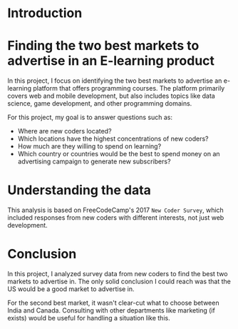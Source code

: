 # Introduction

# Finding the two best markets to advertise in an E-learning product

In this project, I focus on identifying the two best markets to advertise an e-learning platform that offers programming courses. The platform primarily covers web and mobile development, but also includes topics like data science, game development, and other programming domains.

For this project, my goal is to answer questions such as:
* Where are new coders located?
* Which locations have the highest concentrations of new coders?
* How much are they willing to spend on learning?
* Which country or countries would be the best to spend money on an advertising campaign to generate new subscribers?

# Understanding the data

This analysis is based on FreeCodeCamp's 2017 `New Coder Survey`, which included responses from new coders with different interests, not just web development.

# Conclusion
In this project, I analyzed survey data from new coders to find the best two markets to advertise in. The only solid conclusion I could reach was that the US would be a good market to advertise in.

For the second best market, it wasn't clear-cut what to choose between India and Canada. Consulting with other departments like marketing (if exists) would be useful for handling a situation like this.
